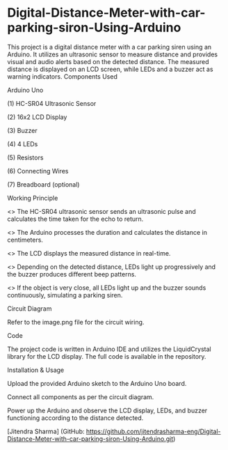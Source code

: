 # Digital-Distance-Meter-with-car-parking-siron-Using-Arduino
This project is a digital distance meter with a car parking siren using an Arduino. It utilizes an ultrasonic sensor to measure distance and provides visual and audio alerts based on the detected distance. The measured distance is displayed on an LCD screen, while LEDs and a buzzer act as warning indicators.
Components Used

Arduino Uno

(1) HC-SR04 Ultrasonic Sensor

(2) 16x2 LCD Display

(3) Buzzer

(4) 4 LEDs

(5) Resistors

(6) Connecting Wires

(7) Breadboard (optional)

Working Principle

<> The HC-SR04 ultrasonic sensor sends an ultrasonic pulse and calculates the time taken for the echo to return.

<> The Arduino processes the duration and calculates the distance in centimeters.

<> The LCD displays the measured distance in real-time.

<> Depending on the detected distance, LEDs light up progressively and the buzzer produces different beep patterns.

<> If the object is very close, all LEDs light up and the buzzer sounds continuously, simulating a parking siren.

Circuit Diagram

Refer to the image.png file for the circuit wiring.

Code

The project code is written in Arduino IDE and utilizes the LiquidCrystal library for the LCD display. The full code is available in the repository.

Installation & Usage

Upload the provided Arduino sketch to the Arduino Uno board.

Connect all components as per the circuit diagram.

Power up the Arduino and observe the LCD display, LEDs, and buzzer functioning according to the distance detected.

[Jitendra Sharma] (GitHub: https://github.com/jitendrasharma-eng/Digital-Distance-Meter-with-car-parking-siron-Using-Arduino.git)
